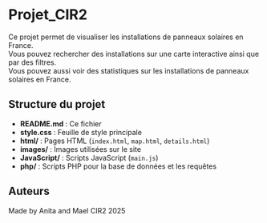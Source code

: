 <!DOCTYPE html>
<html lang="fr">
<head>
  <meta charset="UTF-8">
  <title>Projet_CIR2</title>
</head>
<body>
  <h1>Projet_CIR2</h1>
  <p>
    Ce projet permet de visualiser les installations de panneaux solaires en France.<br>
    Vous pouvez rechercher des installations sur une carte interactive ainsi que par des filtres.<br>
    Vous pouvez aussi voir des statistiques sur les installations de panneaux solaires en France.
  </p>
  <h2>Structure du projet</h2>
  <ul>
    <li><strong>README.md</strong> : Ce fichier</li>
    <li><strong>style.css</strong> : Feuille de style principale</li>
    <li><strong>html/</strong> : Pages HTML (<code>index.html</code>, <code>map.html</code>, <code>details.html</code>)</li>
    <li><strong>images/</strong> : Images utilisées sur le site</li>
    <li><strong>JavaScript/</strong> : Scripts JavaScript (<code>main.js</code>)</li>
    <li><strong>php/</strong> : Scripts PHP pour la base de données et les requêtes</li>
  </ul>
  <h2>Auteurs</h2>
  <p>
    Made by Anita and Mael CIR2 2025
  </p>
</body>
</html>